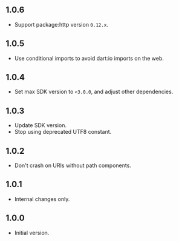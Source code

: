 ## 1.0.6

* Support package:http version `0.12.x`.

## 1.0.5

* Use conditional imports to avoid dart:io imports on the web.

## 1.0.4

* Set max SDK version to `<3.0.0`, and adjust other dependencies.

## 1.0.3

* Update SDK version.
* Stop using deprecated UTF8 constant.

## 1.0.2

* Don't crash on URIs without path components.

## 1.0.1

* Internal changes only.

## 1.0.0

* Initial version.
